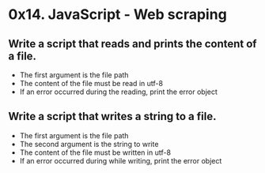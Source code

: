 # 0x14. JavaScript - Web scraping

## Write a script that reads and prints the content of a file.

 - The first argument is the file path
 - The content of the file must be read in utf-8
 - If an error occurred during the reading, print the error object

## Write a script that writes a string to a file.

 - The first argument is the file path
 - The second argument is the string to write
 - The content of the file must be written in utf-8
 - If an error occurred during while writing, print the error object
